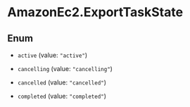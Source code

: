 # AmazonEc2.ExportTaskState

## Enum


* `active` (value: `"active"`)

* `cancelling` (value: `"cancelling"`)

* `cancelled` (value: `"cancelled"`)

* `completed` (value: `"completed"`)


